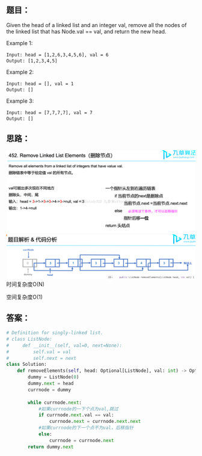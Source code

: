 ## 题目：
Given the head of a linked list and an integer val, remove all the nodes of the linked list that has Node.val == val, and return the new head.


Example 1:
```
Input: head = [1,2,6,3,4,5,6], val = 6
Output: [1,2,3,4,5]
```
Example 2:
```
Input: head = [], val = 1
Output: []
```
Example 3:
```
Input: head = [7,7,7,7], val = 7
Output: []
```
## 思路：
![b](https://github.com/SSRRBB/Leetcode/blob/main/Images/196.png)
![b](https://github.com/SSRRBB/Leetcode/blob/main/Images/197.png)
时间复杂度O(N)

空间复杂度O(1)
## 答案：
```python
# Definition for singly-linked list.
# class ListNode:
#     def __init__(self, val=0, next=None):
#         self.val = val
#         self.next = next
class Solution:
    def removeElements(self, head: Optional[ListNode], val: int) -> Optional[ListNode]:
        dummy = ListNode(0)
        dummy.next = head
        currnode = dummy
        
        while currnode.next:
            #如果currnode的一下个点为val,跳过
            if currnode.next.val == val:
                currnode.next = currnode.next.next
            #如果currnode的下一个点不为val，后移指针   
            else:
                currnode = currnode.next
        return dummy.next
        

```

